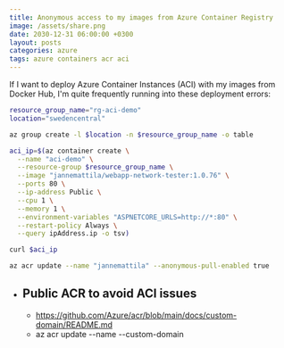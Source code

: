 ```yaml
---
title: Anonymous access to my images from Azure Container Registry
image: /assets/share.png
date: 2030-12-31 06:00:00 +0300
layout: posts
categories: azure
tags: azure containers acr aci
---
```


If I want to deploy Azure Container Instances (ACI) with my images from Docker Hub, I'm quite frequently 
running into these deployment errors:

```bash
resource_group_name="rg-aci-demo"
location="swedencentral"

az group create -l $location -n $resource_group_name -o table

aci_ip=$(az container create \
  --name "aci-demo" \
  --resource-group $resource_group_name \
  --image "jannemattila/webapp-network-tester:1.0.76" \
  --ports 80 \
  --ip-address Public \
  --cpu 1 \
  --memory 1 \
  --environment-variables "ASPNETCORE_URLS=http://*:80" \
  --restart-policy Always \
  --query ipAddress.ip -o tsv)

curl $aci_ip
```

```bash
az acr update --name "jannemattila" --anonymous-pull-enabled true
```

- Public ACR to avoid ACI issues
  - 
  - https://github.com/Azure/acr/blob/main/docs/custom-domain/README.md
  - az acr update --name <your-registry-name> --custom-domain <your-custom-domain>